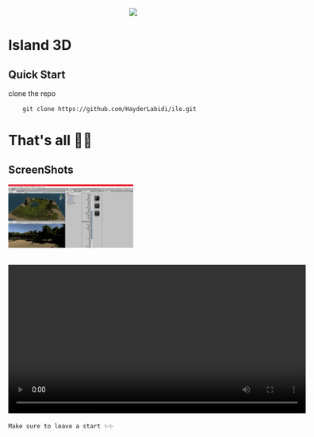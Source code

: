 <p align="center"><a href="https://androidstudio.com" target="_blank"><img src="https://upload.wikimedia.org/wikipedia/commons/c/c4/Unity_2021.svg" width="400"></a></p>

# Island 3D

## Quick Start 
clone the repo
```
    git clone https://github.com/HayderLabidi/ile.git
```


# That's all 🎊🎉 

## ScreenShots
<img src="3d/Unity 2017.4.40f1 Personal (64bit) - همث.unity - ile - PC, Mac & Linux Standalone _DX11_ 12_9_2024 10_03_31 PM.png" width="50%" /><br /> <br />


<video controls width="600">
  <source src="https://github.com/user-attachments/assets/16e712a7-f2b0-4d94-a145-61178fd44508" type="video/mp4">
  Your browser does not support the video tag.
</video>



```
Make sure to leave a start ✨✨
```

